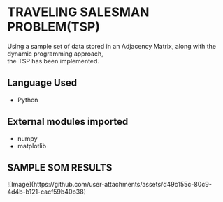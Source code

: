 <H1>TRAVELING SALESMAN PROBLEM(TSP)</H1>
Using a sample set of data stored in an Adjacency Matrix, along with the dynamic programming approach,<br>
the TSP has been implemented.

<h2>Language Used</h2>
<ul>
  <li>Python</li>
</ul>
<h2>External modules imported</h2>
<ul><li>numpy</li>
<li>matplotlib</li></ul>
<H2>SAMPLE SOM RESULTS</H2>
![Image](https://github.com/user-attachments/assets/d49c155c-80c9-4d4b-b121-cacf59b40b38)

